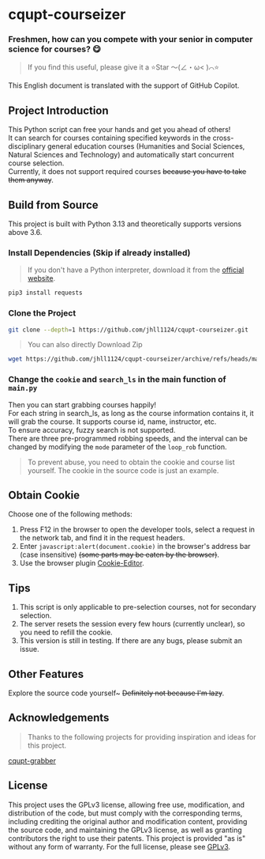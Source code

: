 # cqupt-courseizer

### Freshmen, how can you compete with your senior in computer science for courses? 😋

> If you find this useful, please give it a ⭐Star ～(∠・ω< )⌒⭐

This English document is translated with the support of GitHub Copilot.

## Project Introduction

This Python script can free your hands and get you ahead of others!  
It can search for courses containing specified keywords in the cross-disciplinary general education courses (Humanities and Social Sciences, Natural Sciences and Technology) and automatically start concurrent course selection.  
Currently, it does not support required courses ~~because you have to take them anyway~~.

## Build from Source

This project is built with Python 3.13 and theoretically supports versions above 3.6.

### Install Dependencies (Skip if already installed)

> If you don't have a Python interpreter, download it from the [official website](https://www.python.org/downloads/).

```bash
pip3 install requests
```

### Clone the Project

```bash
git clone --depth=1 https://github.com/jhll1124/cqupt-courseizer.git
```

> You can also directly Download Zip

```bash
wget https://github.com/jhll1124/cqupt-courseizer/archive/refs/heads/main.zip
```

### Change the `cookie` and `search_ls` in the main function of `main.py`

Then you can start grabbing courses happily!  
For each string in search_ls, as long as the course information contains it, it will grab the course. It supports course id, name, instructor, etc.  
To ensure accuracy, fuzzy search is not supported.  
There are three pre-programmed robbing speeds, and the interval can be changed by modifying the `mode` parameter of the `loop_rob` function.  

> To prevent abuse, you need to obtain the cookie and course list yourself. The cookie in the source code is just an example.

## Obtain Cookie

Choose one of the following methods:

1. Press F12 in the browser to open the developer tools, select a request in the network tab, and find it in the request headers.
2. Enter `javascript:alert(document.cookie)` in the browser's address bar (case insensitive) ~~(some parts may be eaten by the browser)~~.
3. Use the browser plugin [Cookie-Editor](https://chromewebstore.google.com/detail/cookie-editor/hlkenndednhfkekhgcdicdfddnkalmdm).

## Tips

1. This script is only applicable to pre-selection courses, not for secondary selection.
2. The server resets the session every few hours (currently unclear), so you need to refill the cookie.
3. This version is still in testing. If there are any bugs, please submit an issue.

## Other Features

Explore the source code yourself~ ~~Definitely not because I'm lazy~~.

## Acknowledgements

> Thanks to the following projects for providing inspiration and ideas for this project.

[cqupt-grabber](https://github.com/LgoLgo/cqupt-grabber)

## License

This project uses the GPLv3 license, allowing free use, modification, and distribution of the code, but must comply with the corresponding terms, including crediting the original author and modification content, providing the source code, and maintaining the GPLv3 license, as well as granting contributors the right to use their patents. This project is provided "as is" without any form of warranty. For the full license, please see [GPLv3](https://www.gnu.org/licenses/gpl-3.0.html).
